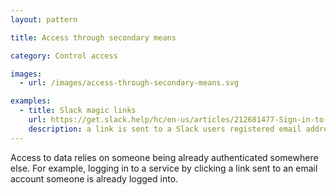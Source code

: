```yaml
---
layout: pattern

title: Access through secondary means

category: Control access

images:
  - url: /images/access-through-secondary-means.svg

examples:
  - title: Slack magic links
    url: https://get.slack.help/hc/en-us/articles/212681477-Sign-in-to-Slack
    description: a link is sent to a Slack users registered email address, to allow them to log into the service without a password
---
```


Access to data relies on someone being already authenticated somewhere else. For example, logging in to a service by clicking a link sent to an email account someone is already logged into.

